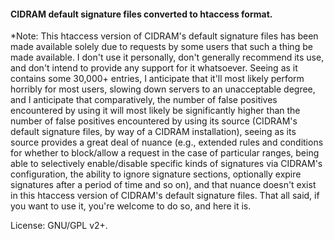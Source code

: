 #### CIDRAM default signature files converted to htaccess format.

*Note: This htaccess version of CIDRAM's default signature files has been made available solely due to requests by some users that such a thing be made available. I don't use it personally, don't generally recommend its use, and don't intend to provide any support for it whatsoever. Seeing as it contains some 30,000+ entries, I anticipate that it'll most likely perform horribly for most users, slowing down servers to an unacceptable degree, and I anticipate that comparatively, the number of false positives encountered by using it will most likely be significantly higher than the number of false positives encountered by using its source (CIDRAM's default signature files, by way of a CIDRAM installation), seeing as its source provides a great deal of nuance (e.g., extended rules and conditions for whether to block/allow a request in the case of particular ranges, being able to selectively enable/disable specific kinds of signatures via CIDRAM's configuration, the ability to ignore signature sections, optionally expire signatures after a period of time and so on), and that nuance doesn't exist in this htaccess version of CIDRAM's default signature files. That all said, if you want to use it, you're welcome to do so, and here it is.

License: GNU/GPL v2+.
